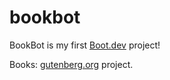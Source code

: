 # bookbot

BookBot is my first [Boot.dev](https://www.boot.dev) project!

Books: [gutenberg.org](https://www.gutenberg.org/browse/scores/top) project.
